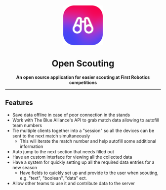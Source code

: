 <div align="center">

  ![Open Scouting logo](repo/images/icon.png)

  <h1>Open Scouting</h1>

  **An open source application for easier scouting at First Robotics competitions**
</div>

---


## Features
- Save data offline in case of poor connection in the stands
- Work with The Blue Alliance's API to grab match data allowing to autofill team numbers
- Tie multiple clients together into a "session" so all the devices can be sent to the next match simultaneously
  - This will iterate the match number and help autofill some additional information
- Auto jump to the next section that needs filled out
- Have an custom interface for viewing all the collected data
- Have a system for quickly setting up all the required data entries for a new season
  - Have fields to quickly set up and provide to the user when scouting, e.g. "text", "boolean", "data" ect.
- Allow other teams to use it and contribute data to the server